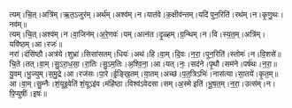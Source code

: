 

  
त्यम्।चि॒त्।अत्रि॑म्।ऋ॒त॒ऽजुर॑म्।अर्थ॑म्।अश्व॑म्।न।यात॑वे।क॒क्षीव॑न्तम्।यदि॑ पुन॒रिति॑।रथ॑म्।न।कृ॒णु॒थः।नव॑म्॥  
त्यम्।चि॒त्।अश्व॑म्।न।वा॒जिन॑म्।अ॒रे॒णवः॑।यम्।अत्न॑त।दृ॒ळ्हम्।ग्र॒न्थिम्।न।वि।स्य॒त॒म्।अत्रि॑म्।यवि॑ष्ठम्।आ।रजः॑॥  
नरा॑।दंसि॑ष्ठौ।अत्र॑ये।शुभ्रा॑।सिसा॑सतम्।धियः॑।अथ॑।हि।वा॒म्।दि॒वः।न॒रा॒।पुन॒रिति॑।स्तोमः॑।न।वि॒शसे॑॥  
चि॒ते।तत्।वा॒म्।सु॒ऽरा॒ध॒सा॒।रा॒तिः।सु॒ऽम॒तिः।अ॒श्वि॒ना॒।आ।यत्।नः॒।सद॑ने।पृ॒थौ।सम॑ने।पर्ष॑थः।न॒रा॒॥  
यु॒वम्।भु॒ज्युम्।स॒मु॒द्रे।आ।रज॑सः।पा॒रे।ई॒ङ्खि॒तम्।या॒तम्।अच्छ॑।प॒त॒त्रिऽभिः॑।नास॑त्या।सा॒तये॑।कृ॒त॒म्॥  
आ।वा॒म्।सु॒म्नैः।शं॒यूइ॒वेति॑ शं॒यूऽइ॑व।मंहि॑ष्ठा।विश्व॑ऽवेदसा।सम्।अ॒स्मे इति॑।भू॒ष॒त॒म्।न॒रा॒।उत्स॑म्।न।पि॒प्युषीः॑।इषः॑॥  
